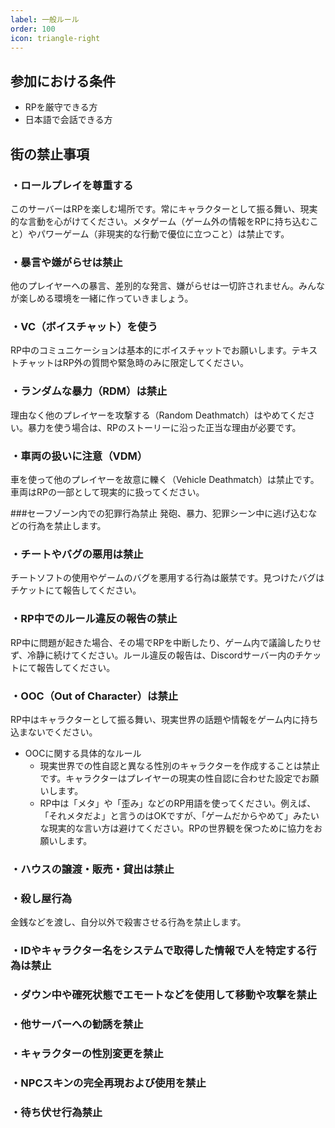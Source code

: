```yaml
---
label: 一般ルール
order: 100
icon: triangle-right
---
```


## 参加における条件
- RPを厳守できる方
- 日本語で会話できる方

## 街の禁止事項
### ・ロールプレイを尊重する
このサーバーはRPを楽しむ場所です。常にキャラクターとして振る舞い、現実的な言動を心がけてください。メタゲーム（ゲーム外の情報をRPに持ち込むこと）やパワーゲーム（非現実的な行動で優位に立つこと）は禁止です。  

### ・暴言や嫌がらせは禁止
他のプレイヤーへの暴言、差別的な発言、嫌がらせは一切許されません。みんなが楽しめる環境を一緒に作っていきましょう。  

### ・VC（ボイスチャット）を使う
RP中のコミュニケーションは基本的にボイスチャットでお願いします。テキストチャットはRP外の質問や緊急時のみに限定してください。  

### ・ランダムな暴力（RDM）は禁止
理由なく他のプレイヤーを攻撃する（Random Deathmatch）はやめてください。暴力を使う場合は、RPのストーリーに沿った正当な理由が必要です。  

### ・車両の扱いに注意（VDM）
車を使って他のプレイヤーを故意に轢く（Vehicle Deathmatch）は禁止です。車両はRPの一部として現実的に扱ってください。  

###セーフゾーン内での犯罪行為禁止
発砲、暴力、犯罪シーン中に逃げ込むなどの行為を禁止します。

### ・チートやバグの悪用は禁止
チートソフトの使用やゲームのバグを悪用する行為は厳禁です。見つけたバグはチケットにて報告してください。  

### ・RP中でのルール違反の報告の禁止
RP中に問題が起きた場合、その場でRPを中断したり、ゲーム内で議論したりせず、冷静に続けてください。ルール違反の報告は、Discordサーバー内のチケットにて報告してください。  

### ・OOC（Out of Character）は禁止
RP中はキャラクターとして振る舞い、現実世界の話題や情報をゲーム内に持ち込まないでください。
- OOCに関する具体的なルール  
  - 現実世界での性自認と異なる性別のキャラクターを作成することは禁止です。キャラクターはプレイヤーの現実の性自認に合わせた設定でお願いします。  
  - RP中は「メタ」や「歪み」などのRP用語を使ってください。例えば、「それメタだよ」と言うのはOKですが、「ゲームだからやめて」みたいな現実的な言い方は避けてください。RPの世界観を保つために協力をお願いします。

### ・ハウスの譲渡・販売・貸出は禁止

### ・殺し屋行為
金銭などを渡し、自分以外で殺害させる行為を禁止します。

### ・IDやキャラクター名をシステムで取得した情報で人を特定する行為は禁止

### ・ダウン中や確死状態でエモートなどを使用して移動や攻撃を禁止

### ・他サーバーへの勧誘を禁止

### ・キャラクターの性別変更を禁止

### ・NPCスキンの完全再現および使用を禁止

### ・待ち伏せ行為禁止

